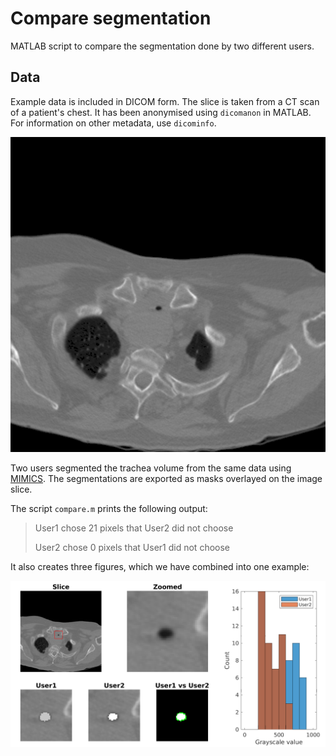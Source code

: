 # Compare segmentation

MATLAB script to compare the segmentation done by two different users.

## Data

Example data is included in DICOM form.
The slice is taken from a CT scan of a patient's chest.
It has been anonymised using `dicomanon` in MATLAB.
For information on other metadata, use `dicominfo`.

![slice](data/slice.png "Slice")

Two users segmented the trachea volume from the same data using [MIMICS](https://www.materialise.com/en/medical/software/mimics).
The segmentations are exported as masks overlayed on the image slice.

The script `compare.m` prints the following output:

> User1 chose 21 pixels that User2 did not choose
>
> User2 chose 0 pixels that User1 did not choose

It also creates three figures, which we have combined into one example:

![result](data/result.png "Result")
